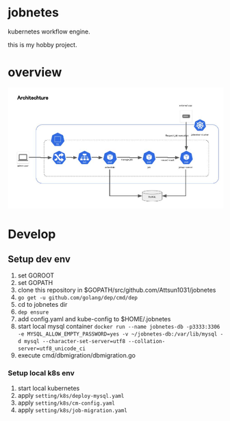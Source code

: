 # jobnetes
kubernetes workflow engine.

this is my hobby project.

# overview
![architecture](https://github.com/Attsun1031/jobnetes/raw/master/docs/images/architecture.jpg "architecture")

# Develop
## Setup dev env
1. set GOROOT
1. set GOPATH
1. clone this repository in $GOPATH/src/github.com/Attsun1031/jobnetes
1. `go get -u github.com/golang/dep/cmd/dep`
1. cd to jobnetes dir
1. `dep ensure`
1. add config.yaml and kube-config to $HOME/.jobnetes
1. start local mysql container
  `docker run --name jobnetes-db -p3333:3306 -e MYSQL_ALLOW_EMPTY_PASSWORD=yes -v ~/jobnetes-db:/var/lib/mysql -d mysql --character-set-server=utf8 --collation-server=utf8_unicode_ci`
1. execute cmd/dbmigration/dbmigration.go
  
### Setup local k8s env
1. start local kubernetes
1. apply `setting/k8s/deploy-mysql.yaml`
1. apply `setting/k8s/cm-config.yaml`
1. apply `setting/k8s/job-migration.yaml`
